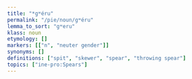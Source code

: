 ```yaml
---
title: "*gʷéru"
permalink: "/pie/noun/gʷéru"
lemma_to_sort: "gʷeru"
klass: noun
etymology: []
markers: [["n", "neuter gender"]]
synonyms: []
definitions: ["spit", "skewer", "spear", "throwing spear"]
topics: ["ine-pro:Spears"]
---
```

